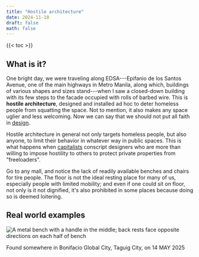 ```yaml
---
title: "Hostile architecture"
date: 2024-11-10
draft: false
math: false
---
```


{{< toc >}}

## What is it?

One bright day, we were traveling along EDSA---Epifanio de los Santos
Avenue, one of the main highways in Metro Manila, along which, buildings
of various shapes and sizes stand---when I saw a closed-down building
with its few steps to the facade occupied with rolls of barbed wire.
This is **hostile architecture**, designed and installed ad hoc
to deter homeless people from squatting the space. Not to mention, it
also makes any space uglier and less welcoming. Now we can say that we
should not put all faith in [design](/design).

Hostile architecture in general not only targets homeless people, but also
anyone, to limit their behavior in whatever way in public spaces. This
is what happens when [capitalists](/capitalism) conscript designers who
are more than willing to impose hostility to others to protect private
properties from "freeloaders".

Go to any mall, and notice the lack of readily available benches and
chairs for tire people. The floor is not the ideal resting place for
many of us, especially people with limited mobility; and even if one
could sit on floor, not only is it not dignified, it's also prohibited
in some places because doing so is deemed loitering.

## Real world examples

![A metal bench with a handle in the middle; back rests face opposite directions on each half of bench](/image/hostile-archi-01.jpg)

Found somewhere in Bonifacio Global City, Taguig City, on 14 MAY 2025
